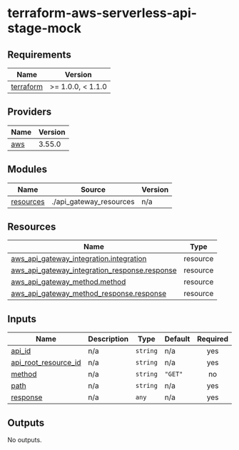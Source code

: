 # terraform-aws-serverless-api-stage-mock
<!-- BEGIN_TF_DOCS -->
## Requirements

| Name | Version |
|------|---------|
| <a name="requirement_terraform"></a> [terraform](#requirement\_terraform) | >= 1.0.0, < 1.1.0 |

## Providers

| Name | Version |
|------|---------|
| <a name="provider_aws"></a> [aws](#provider\_aws) | 3.55.0 |

## Modules

| Name | Source | Version |
|------|--------|---------|
| <a name="module_resources"></a> [resources](#module\_resources) | ./api_gateway_resources | n/a |

## Resources

| Name | Type |
|------|------|
| [aws_api_gateway_integration.integration](https://registry.terraform.io/providers/hashicorp/aws/latest/docs/resources/api_gateway_integration) | resource |
| [aws_api_gateway_integration_response.response](https://registry.terraform.io/providers/hashicorp/aws/latest/docs/resources/api_gateway_integration_response) | resource |
| [aws_api_gateway_method.method](https://registry.terraform.io/providers/hashicorp/aws/latest/docs/resources/api_gateway_method) | resource |
| [aws_api_gateway_method_response.response](https://registry.terraform.io/providers/hashicorp/aws/latest/docs/resources/api_gateway_method_response) | resource |

## Inputs

| Name | Description | Type | Default | Required |
|------|-------------|------|---------|:--------:|
| <a name="input_api_id"></a> [api\_id](#input\_api\_id) | n/a | `string` | n/a | yes |
| <a name="input_api_root_resource_id"></a> [api\_root\_resource\_id](#input\_api\_root\_resource\_id) | n/a | `string` | n/a | yes |
| <a name="input_method"></a> [method](#input\_method) | n/a | `string` | `"GET"` | no |
| <a name="input_path"></a> [path](#input\_path) | n/a | `string` | n/a | yes |
| <a name="input_response"></a> [response](#input\_response) | n/a | `any` | n/a | yes |

## Outputs

No outputs.
<!-- END_TF_DOCS -->